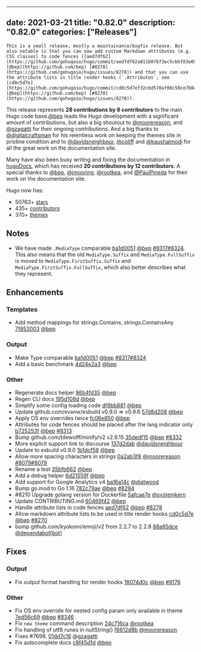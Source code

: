 
---
date: 2021-03-21
title: "0.82.0"
description: "0.82.0"
categories: ["Releases"]
---

	This is a small release, mostly a maintainance/bugfix release. But also notable is that you can now add custom Markdown attributes (e.g. CSS classes) to code fences ([aed7df62](https://github.com/gohugoio/hugo/commit/aed7df62a811b07b73ec5cbbf03e69e4bbf00919) [@bep](https://github.com/bep) [#8278](https://github.com/gohugoio/hugo/issues/8278)) and that you can use the attribute lists in title render hooks (`.Attributes`; see [cd0c5d7e](https://github.com/gohugoio/hugo/commit/cd0c5d7ef32cbd570af00c50ce760452381df64e) [@bep](https://github.com/bep) [#8270](https://github.com/gohugoio/hugo/issues/8270)).

This release represents **28 contributions by 8 contributors** to the main Hugo code base.[@bep](https://github.com/bep) leads the Hugo development with a significant amount of contributions, but also a big shoutout to [@moorereason](https://github.com/moorereason), and [@gzagatti](https://github.com/gzagatti) for their ongoing contributions.
And a big thanks to [@digitalcraftsman](https://github.com/digitalcraftsman) for his relentless work on keeping the themes site in pristine condition and to [@davidsneighbour](https://github.com/davidsneighbour), [@coliff](https://github.com/coliff) and [@kaushalmodi](https://github.com/kaushalmodi) for all the great work on the documentation site.

Many have also been busy writing and fixing the documentation in [hugoDocs](https://github.com/gohugoio/hugoDocs), 
which has received **20 contributions by 12 contributors**. A special thanks to [@bep](https://github.com/bep), [@jmooring](https://github.com/jmooring), [@rootkea](https://github.com/rootkea), and [@PaulPineda](https://github.com/PaulPineda) for their work on the documentation site.


Hugo now has:

* 50763+ [stars](https://github.com/gohugoio/hugo/stargazers)
* 435+ [contributors](https://github.com/gohugoio/hugo/graphs/contributors)
* 370+ [themes](http://themes.gohugo.io/)

## Notes

* We have made `.MediaType` comparable [ba1d0051](https://github.com/gohugoio/hugo/commit/ba1d0051b44fdd242b20899e195e37ab26501516) [@bep](https://github.com/bep) [#8317](https://github.com/gohugoio/hugo/issues/8317)[#8324](https://github.com/gohugoio/hugo/issues/8324). This also means that the old `MediaType.Suffix` and `MediaType.FullSuffix` is moved to `MediaType.FirstSuffix.Suffix` and `MediaType.FirstSuffix.FullSuffix`, which also better describes what they represent.

## Enhancements

### Templates

* Add method mappings for strings.Contains, strings.ContainsAny [7f853003](https://github.com/gohugoio/hugo/commit/7f8530039aa018f23bad9d58e97777705a6d19ac) [@bep](https://github.com/bep) 

### Output

* Make Type comparable [ba1d0051](https://github.com/gohugoio/hugo/commit/ba1d0051b44fdd242b20899e195e37ab26501516) [@bep](https://github.com/bep) [#8317](https://github.com/gohugoio/hugo/issues/8317)[#8324](https://github.com/gohugoio/hugo/issues/8324)
* Add a basic benchmark [4d24e2a3](https://github.com/gohugoio/hugo/commit/4d24e2a3261d8c7dc0395db3ac4de89ebb0974a5) [@bep](https://github.com/bep) 

### Other

* Regenerate docs helper [86b4fd35](https://github.com/gohugoio/hugo/commit/86b4fd35e78f545510f19b49246a3ccf5487831b) [@bep](https://github.com/bep) 
* Regen CLI docs [195d108d](https://github.com/gohugoio/hugo/commit/195d108da75c9e5b9ef790bc4a5879c1e913964b) [@bep](https://github.com/bep) 
* Simplify some config loading code [df8bb881](https://github.com/gohugoio/hugo/commit/df8bb8812f466bce563cdba297db3cd3f954a799) [@bep](https://github.com/bep) 
* Update github.com/evanw/esbuild v0.9.0 => v0.9.6 [57d8d208](https://github.com/gohugoio/hugo/commit/57d8d208ed2245858c6439f19803bf2749f9377f) [@bep](https://github.com/bep) 
* Apply OS env overrides twice [fc06e850](https://github.com/gohugoio/hugo/commit/fc06e85082b63a54d9403e57c8d01a7d5a62fc04) [@bep](https://github.com/bep) 
* Attributes for code fences should be placed after the lang indicator only [b725253f](https://github.com/gohugoio/hugo/commit/b725253f9e3033e18bd45096c0622e6fb7b1ff79) [@bep](https://github.com/bep) [#8313](https://github.com/gohugoio/hugo/issues/8313)
* Bump github.com/tdewolff/minify/v2 v2.9.15 [35dedf15](https://github.com/gohugoio/hugo/commit/35dedf15c04a605df4d4a09263b0b299e5161f86) [@bep](https://github.com/bep) [#8332](https://github.com/gohugoio/hugo/issues/8332)
* More explicit support link to discourse [137d2dab](https://github.com/gohugoio/hugo/commit/137d2dab3285e9b0f8fe4dcc65ab6ecf8bb09002) [@davidsneighbour](https://github.com/davidsneighbour) 
* Update to esbuild v0.9.0 [1b1dcf58](https://github.com/gohugoio/hugo/commit/1b1dcf586e220c3a8ad5ecfa8e4c3dac97f0ab44) [@bep](https://github.com/bep) 
* Allow more spacing characters in strings [0a2ab3f8](https://github.com/gohugoio/hugo/commit/0a2ab3f8feb961f8394b1f9964fab36bfa468027) [@moorereason](https://github.com/moorereason) [#8079](https://github.com/gohugoio/hugo/issues/8079)[#8079](https://github.com/gohugoio/hugo/issues/8079)
* Rename a test [35bfb662](https://github.com/gohugoio/hugo/commit/35bfb662229226d5f3cc3077ca74323f0aa88b7d) [@bep](https://github.com/bep) 
* Add a debug helper [6d21559f](https://github.com/gohugoio/hugo/commit/6d21559fb55cda39c7b92bb61fd8e65a84465fe5) [@bep](https://github.com/bep) 
* Add support for Google Analytics v4 [ba16a14c](https://github.com/gohugoio/hugo/commit/ba16a14c6e884e309380610331aff78213f84751) [@djatwood](https://github.com/djatwood) 
* Bump go.mod to Go 1.16 [782c79ae](https://github.com/gohugoio/hugo/commit/782c79ae61a5ec30746ce3729933d6b4d31e0540) [@bep](https://github.com/bep) [#8294](https://github.com/gohugoio/hugo/issues/8294)
* #8210 Upgrade golang version for Dockerfile [5afcae7e](https://github.com/gohugoio/hugo/commit/5afcae7e0b4c08bc37db6e34ab4cf960558f4b6e) [@systemkern](https://github.com/systemkern) 
* Update CONTRIBUTING.md [60469f42](https://github.com/gohugoio/hugo/commit/60469f429e227631d76d951f2ed92986f0bd92e9) [@bep](https://github.com/bep) 
* Handle attribute lists in code fences [aed7df62](https://github.com/gohugoio/hugo/commit/aed7df62a811b07b73ec5cbbf03e69e4bbf00919) [@bep](https://github.com/bep) [#8278](https://github.com/gohugoio/hugo/issues/8278)
* Allow markdown attribute lists to be used in title render hooks [cd0c5d7e](https://github.com/gohugoio/hugo/commit/cd0c5d7ef32cbd570af00c50ce760452381df64e) [@bep](https://github.com/bep) [#8270](https://github.com/gohugoio/hugo/issues/8270)
* bump github.com/kyokomi/emoji/v2 from 2.2.7 to 2.2.8 [88a85dce](https://github.com/gohugoio/hugo/commit/88a85dcea951b0b5622cf02b167ec9299d93118b) [@dependabot[bot]](https://github.com/apps/dependabot) 

## Fixes

### Output

* Fix output format handling for render hooks [18074d0c](https://github.com/gohugoio/hugo/commit/18074d0c2375cc4bf4d7933dd4206cb878a23d1c) [@bep](https://github.com/bep) [#8176](https://github.com/gohugoio/hugo/issues/8176)

### Other

* Fix OS env override for nested config param only available in theme [7ed56c69](https://github.com/gohugoio/hugo/commit/7ed56c6941edfdfa42eef2b779020b5d46ca194a) [@bep](https://github.com/bep) [#8346](https://github.com/gohugoio/hugo/issues/8346)
* Fix `new theme` command description [24c716ca](https://github.com/gohugoio/hugo/commit/24c716cac35b0c5476944108e545058749c43e61) [@rootkea](https://github.com/rootkea) 
* Fix handling of utf8 runes in nullString() [f6612d8b](https://github.com/gohugoio/hugo/commit/f6612d8bd8c4c3bb498178d14f45d3acdf86aa7c) [@moorereason](https://github.com/moorereason) 
* Fixes #7698. [01dd7c16](https://github.com/gohugoio/hugo/commit/01dd7c16af6204d18d530f9d3018689215482170) [@gzagatti](https://github.com/gzagatti) 
* Fix autocomplete docs [c8f45d1d](https://github.com/gohugoio/hugo/commit/c8f45d1d861f596821afc068bd12eb1213aba5ce) [@bep](https://github.com/bep) 






